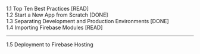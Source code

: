 1.1 Top Ten Best Practices [READ]  
1.2 Start a New App from Scratch [DONE]  
1.3 Separating Development and Production Environments [DONE]  
1.4 Importing Firebase Modules [READ]  

---


1.5 Deployment to Firebase Hosting  
